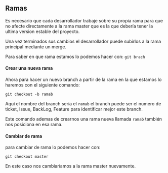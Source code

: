 ## Ramas

Es necesario que cada desarrollador trabaje sobre su propia rama para que no afecte directamente a la rama master que es la que debería tener la ultima version estable del proyecto.

Una vez terminados sus cambios el desarrollador puede subirlos a la rama principal mediante un merge.

Para saber en que rama estamos lo podemos hacer con:
`
git brach
`

#### Crear una nueva rama

Ahora para hacer un nuevo branch a partir de la rama en la que estamos lo haremos con el siguiente comando:

`git checkout -b ramab`

Aquí el nombre del branch seria el `ramab` el branch puede ser el numero de ticket, Issue, BackLog, Feature para identificar mejor este branch.

Este comando ademas de crearnos una rama nueva llamada `ramab` también nos posiciona en esa rama.

#### Cambiar de rama

para cambiar de rama lo podemos hacer con:

`
git checkout master
`

En este caso nos cambiaríamos a la rama master nuevamente.
